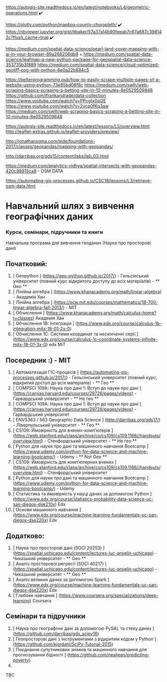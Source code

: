 https://autogis-site.readthedocs.io/en/latest/notebooks/L4/geometric-operations.html  ✔️


https://plotly.com/python/mapbox-county-choropleth/ ✔️
https://nbviewer.jupyter.org/gist/jtbaker/57a37a14b90feeab7c67a687c398142c?flush_cache=true ✔️

https://medium.com/spatial-data-science/pearl-land-cover-mapping-with-ai-in-your-browser-89a268208db9 +
https://medium.com/spatial-data-science/leafmap-a-new-python-package-for-geospatial-data-science-353735b3f889
https://medium.com/spatial-data-science/cloud-optimized-geotiff-cog-with-python-8e0a22b884c5


https://betterprogramming.pub/how-to-easily-scrape-multiple-pages-of-a-website-using-python-73e85bd06f8c
https://medium.com/swlh/web-scraping-basics-scraping-a-betting-site-in-10-minutes-8e0529509848
https://github.com/ifrankandrade/data-collection
https://www.youtube.com/watch?v=PPcgtx0sI2E
https://www.youtube.com/watch?v=2vcp0fKq3aw
https://medium.com/swlh/web-scraping-basics-scraping-a-betting-site-in-10-minutes-8e0529509848




https://autogis-site.readthedocs.io/en/latest/lessons/L5/overview.html
http://leaflet-extras.github.io/leaflet-providers/preview/


http://jonathansoma.com/lede/foundations-2017/classes/geopandas/mapping-with-geopandas/



http://darribas.org/gds15/content/labs/lab_03.html




https://medium.com/analytics-vidhya/spatial-intersects-with-geopandas-420c98915ca9 - OSM DATA


https://automating-gis-processes.github.io/CSC18/lessons/L3/retrieve-osm-data.html




#  Навчальний шлях з вивчення географічних даних
###  Курси, семінари, підручники та книги
Навчальна програма для вивчення геоданих (Наука про просторові дані)
##  Початковий:
1. [ Geopython ] (https://geo-python.github.io/2017/) - Гельсінський університет (повний курс відкритого доступу до всіх матеріалів) - ** Geo **
2. [ Лінійна алгебра ] (https://www.khanacademy.org/math/linear-algebra) - Академія Хан
3. [ Лінійна алгебра ] (https://ocw.mit.edu/courses/mathematics/18-700-linear-algebra-fall-2013/) - MIT
4. [ Обчислення ] (https://www.khanacademy.org/math/calculus-home?t=classes) Академія Хан
5. [ Обчислення 1B: Інтеграція ] (https://www.edx.org/course/calculus-1b-integration-mitx-18-01-2x-0)
6. [ Обчислення 1С: Системи координат та нескінченні серії ] (https://www.edx.org/course/calculus-1c-coordinate-systems-infinite-mitx-18-01-3x-0) edx MiT

##  Посередник :) - MIT
1. [ Автоматизація ГІС-процесів ] (https://automating-gis-processes.github.io/2017/) - Гельсінський університет (повний курс, відкритий доступ до всіх матеріалів) - ** Гео **
2. [ COMPSCI 109A: Наука про дані 1: Вступ до науки про дані ] (https://canvas.harvard.edu/courses/29726/pages/videos) - Гарвардський університет - ** Не гео **
2. [ COMPSCI 109A: Наука про дані 1: Вступ до науки про дані ] (https://canvas.harvard.edu/courses/29726/pages/videos) - Гарвардський університет
3. [ ENVS363 / 563 Geographic Data Science ] (http://darribas.org/gds17/) - Ліверпульський університет - ** Гео **
4. [ CS109: Ймовірність для вчених-комп’ютерів ] (https://web.stanford.edu/class/archive/cs/cs109/cs109.1166//handouts/overview.html) - Стенфордський університет - ** Не гео **
5. [ Python для науки про дані та машинного навчання Bootcamp ] (https://www.udemy.com/python-for-data-science-and-machine-learning-bootcamp/) - Udemy - ** Not Geo **
4. [ CS109: Ймовірність для комп’ютерних вчених ] (https://web.stanford.edu/class/archive/cs/cs109/cs109.1166//handouts/overview.html) - Стенфордський університет
5. [ Python для науки про дані та машинного навчання Bootcamp ] (https://www.udemy.com/python-for-data-science-and-machine-learning-bootcamp/) - Udemy
6. [ Статистика та ймовірність у науці даних за допомогою Python ] (https://www.edx.org/course/statistics-probability-data-science-uc-san-diegox-dse210x) Edx
7. [ Основи машинного навчання ] (https://www.edx.org/course/machine-learning-fundamentals-uc-san-diegox-dse220x) Edx

##  Додатково:
1. [ Наука про просторові дані (SOCI 20253) ] (https://spatial.uchicago.edu/content/lectures-luc-anselin-uchicago) - Чиказький університет - ** Geo **
2. [ Аналіз просторової регресії (SOCI 40217) ] (https://spatial.uchicago.edu/content/lectures-luc-anselin-uchicago) - Чиказький університет - ** Geo **
3. [ Аналіз великих даних за допомогою Spark ] (https://www.edx.org/course/machine-learning-fundamentals-uc-san-diegox-dse220x) Edx
4. [ Глибоке навчання ] (https://www.coursera.org/specializations/deep-learning) Coursera
##  Семінари та підручники
1. [ Наука про географічні дані за допомогою PySAL та стеку даних ) (https://github.com/darribas/gds_scipy16)
2. [ Геопросторові дані з інструментами з відкритим кодом у Python ] (https://github.com/kjordahl/SciPy-Tutorial-2015)
3. [ Поєднання супутникових знімків та машинного навчання для прогнозування бідності ] (https://github.com/nealjean/predicting-poverty)
4. 
TBC 
